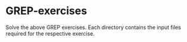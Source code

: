# GREP-exercises

Solve the above GREP exercises. Each directory contains the input files required for the respective exercise.
